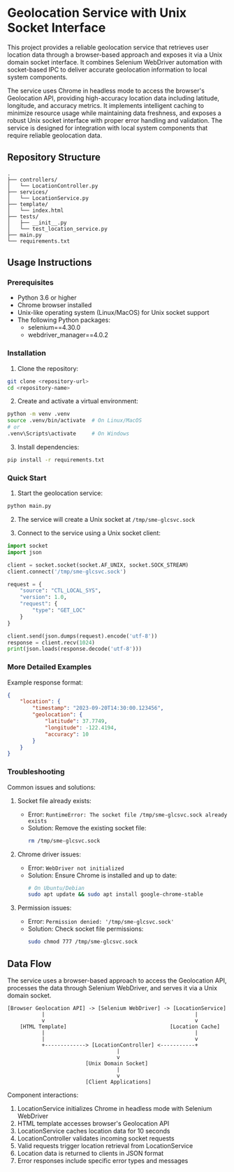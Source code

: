 # Geolocation Service with Unix Socket Interface

This project provides a reliable geolocation service that retrieves user location data through a browser-based approach and exposes it via a Unix domain socket interface. It combines Selenium WebDriver automation with socket-based IPC to deliver accurate geolocation information to local system components.

The service uses Chrome in headless mode to access the browser's Geolocation API, providing high-accuracy location data including latitude, longitude, and accuracy metrics. It implements intelligent caching to minimize resource usage while maintaining data freshness, and exposes a robust Unix socket interface with proper error handling and validation. The service is designed for integration with local system components that require reliable geolocation data.

## Repository Structure
```
.
├── controllers/
│   └── LocationController.py
├── services/
│   └── LocationService.py
├── template/
│   └── index.html
├── tests/
│   ├── __init__.py
│   └── test_location_service.py
├── main.py
└── requirements.txt
```

## Usage Instructions
### Prerequisites
- Python 3.6 or higher
- Chrome browser installed
- Unix-like operating system (Linux/MacOS) for Unix socket support
- The following Python packages:
  - selenium==4.30.0
  - webdriver_manager==4.0.2

### Installation
1. Clone the repository:
```bash
git clone <repository-url>
cd <repository-name>
```

2. Create and activate a virtual environment:
```bash
python -m venv .venv
source .venv/bin/activate  # On Linux/MacOS
# or
.venv\Scripts\activate     # On Windows
```

3. Install dependencies:
```bash
pip install -r requirements.txt
```

### Quick Start
1. Start the geolocation service:
```bash
python main.py
```

2. The service will create a Unix socket at `/tmp/sme-glcsvc.sock`

3. Connect to the service using a Unix socket client:
```python
import socket
import json

client = socket.socket(socket.AF_UNIX, socket.SOCK_STREAM)
client.connect('/tmp/sme-glcsvc.sock')

request = {
    "source": "CTL_LOCAL_SYS",
    "version": 1.0,
    "request": {
        "type": "GET_LOC"
    }
}

client.send(json.dumps(request).encode('utf-8'))
response = client.recv(1024)
print(json.loads(response.decode('utf-8')))
```

### More Detailed Examples
Example response format:
```json
{
    "location": {
        "timestamp": "2023-09-20T14:30:00.123456",
        "geolocation": {
            "latitude": 37.7749,
            "longitude": -122.4194,
            "accuracy": 10
        }
    }
}
```

### Troubleshooting
Common issues and solutions:

1. Socket file already exists:
   - Error: `RuntimeError: The socket file /tmp/sme-glcsvc.sock already exists`
   - Solution: Remove the existing socket file:
     ```bash
     rm /tmp/sme-glcsvc.sock
     ```

2. Chrome driver issues:
   - Error: `WebDriver not initialized`
   - Solution: Ensure Chrome is installed and up to date:
     ```bash
     # On Ubuntu/Debian
     sudo apt update && sudo apt install google-chrome-stable
     ```

3. Permission issues:
   - Error: `Permission denied: '/tmp/sme-glcsvc.sock'`
   - Solution: Check socket file permissions:
     ```bash
     sudo chmod 777 /tmp/sme-glcsvc.sock
     ```

## Data Flow
The service uses a browser-based approach to access the Geolocation API, processes the data through Selenium WebDriver, and serves it via a Unix domain socket.

```ascii
[Browser Geolocation API] -> [Selenium WebDriver] -> [LocationService]
           |                                                |
           v                                                v
    [HTML Template]                                 [Location Cache]
           |                                                |
           |                                                v
           +-------------> [LocationController] <-----------+
                                   |
                                   v
                         [Unix Domain Socket]
                                   |
                                   v
                         [Client Applications]
```

Component interactions:
1. LocationService initializes Chrome in headless mode with Selenium WebDriver
2. HTML template accesses browser's Geolocation API
3. LocationService caches location data for 10 seconds
4. LocationController validates incoming socket requests
5. Valid requests trigger location retrieval from LocationService
6. Location data is returned to clients in JSON format
7. Error responses include specific error types and messages
